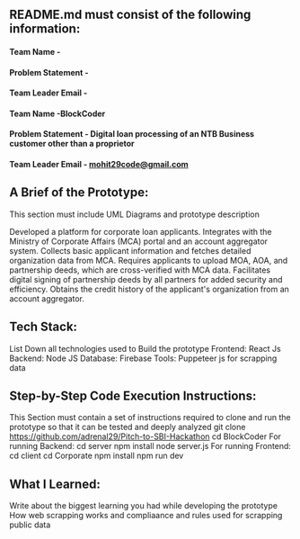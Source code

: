 ## README.md must consist of the following information:

#### Team Name -
#### Problem Statement - 
#### Team Leader Email -
#### Team Name -BlockCoder
#### Problem Statement - Digital loan processing of an NTB Business customer other than a proprietor 
#### Team Leader Email - mohit29code@gmail.com

## A Brief of the Prototype:
  This section must include UML Diagrams and prototype description

Developed a platform for corporate loan applicants.
Integrates with the Ministry of Corporate Affairs (MCA) portal and an account aggregator system.
Collects basic applicant information and fetches detailed organization data from MCA.
Requires applicants to upload MOA, AOA, and partnership deeds, which are cross-verified with MCA data.
Facilitates digital signing of partnership deeds by all partners for added security and efficiency.
Obtains the credit history of the applicant's organization from an account aggregator.

## Tech Stack: 
   List Down all technologies used to Build the prototype
Frontend: React Js
Backend: Node JS
Database: Firebase
Tools: Puppeteer js for scrapping data

## Step-by-Step Code Execution Instructions:
  This Section must contain a set of instructions required to clone and run the prototype so that it can be tested and deeply analyzed
  git clone https://github.com/adrenal29/Pitch-to-SBI-Hackathon
  cd BlockCoder
  For running Backend:
  cd server 
  npm install
  node server.js
  For running Frontend:
  cd client
  cd Corporate
  npm install
  npm run dev

## What I Learned:
   Write about the biggest learning you had while developing the prototype
   How web scrapping works and compliaance and rules used for scrapping public data 
